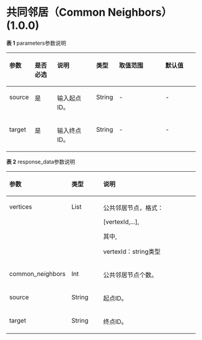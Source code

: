 # 共同邻居（Common Neighbors）\(1.0.0\)<a name="ges_03_0091"></a>

**表 1**  parameters参数说明

<a name="table114811369408"></a>
<table><thead align="left"><tr id="row35031336114013"><th class="cellrowborder" valign="top" width="13%" id="mcps1.2.7.1.1"><p id="p1150912369402"><a name="p1150912369402"></a><a name="p1150912369402"></a>参数</p>
</th>
<th class="cellrowborder" valign="top" width="12%" id="mcps1.2.7.1.2"><p id="p18515163674011"><a name="p18515163674011"></a><a name="p18515163674011"></a>是否必选</p>
</th>
<th class="cellrowborder" valign="top" width="21%" id="mcps1.2.7.1.3"><p id="p115202036174016"><a name="p115202036174016"></a><a name="p115202036174016"></a>说明</p>
</th>
<th class="cellrowborder" valign="top" width="11%" id="mcps1.2.7.1.4"><p id="p53945549433"><a name="p53945549433"></a><a name="p53945549433"></a>类型</p>
</th>
<th class="cellrowborder" valign="top" width="25%" id="mcps1.2.7.1.5"><p id="p1525163617404"><a name="p1525163617404"></a><a name="p1525163617404"></a>取值范围</p>
</th>
<th class="cellrowborder" valign="top" width="18%" id="mcps1.2.7.1.6"><p id="p223325910432"><a name="p223325910432"></a><a name="p223325910432"></a>默认值</p>
</th>
</tr>
</thead>
<tbody><tr id="row1753443614018"><td class="cellrowborder" valign="top" width="13%" headers="mcps1.2.7.1.1 "><p id="p17539636134010"><a name="p17539636134010"></a><a name="p17539636134010"></a>source</p>
</td>
<td class="cellrowborder" valign="top" width="12%" headers="mcps1.2.7.1.2 "><p id="p7545153613405"><a name="p7545153613405"></a><a name="p7545153613405"></a>是</p>
</td>
<td class="cellrowborder" valign="top" width="21%" headers="mcps1.2.7.1.3 "><p id="p15549936154014"><a name="p15549936154014"></a><a name="p15549936154014"></a>输入起点ID。</p>
</td>
<td class="cellrowborder" valign="top" width="11%" headers="mcps1.2.7.1.4 "><p id="p12394205410438"><a name="p12394205410438"></a><a name="p12394205410438"></a>String</p>
</td>
<td class="cellrowborder" valign="top" width="25%" headers="mcps1.2.7.1.5 "><p id="p1455513617408"><a name="p1455513617408"></a><a name="p1455513617408"></a>-</p>
</td>
<td class="cellrowborder" valign="top" width="18%" headers="mcps1.2.7.1.6 "><p id="p82331591435"><a name="p82331591435"></a><a name="p82331591435"></a>-</p>
</td>
</tr>
<tr id="row15560143684016"><td class="cellrowborder" valign="top" width="13%" headers="mcps1.2.7.1.1 "><p id="p1056517368409"><a name="p1056517368409"></a><a name="p1056517368409"></a>target</p>
</td>
<td class="cellrowborder" valign="top" width="12%" headers="mcps1.2.7.1.2 "><p id="p205711636114019"><a name="p205711636114019"></a><a name="p205711636114019"></a>是</p>
</td>
<td class="cellrowborder" valign="top" width="21%" headers="mcps1.2.7.1.3 "><p id="p1757614364403"><a name="p1757614364403"></a><a name="p1757614364403"></a>输入终点ID。</p>
</td>
<td class="cellrowborder" valign="top" width="11%" headers="mcps1.2.7.1.4 "><p id="p239413549438"><a name="p239413549438"></a><a name="p239413549438"></a>String</p>
</td>
<td class="cellrowborder" valign="top" width="25%" headers="mcps1.2.7.1.5 "><p id="p355917192416"><a name="p355917192416"></a><a name="p355917192416"></a>-</p>
</td>
<td class="cellrowborder" valign="top" width="18%" headers="mcps1.2.7.1.6 "><p id="p19233125915431"><a name="p19233125915431"></a><a name="p19233125915431"></a>-</p>
</td>
</tr>
</tbody>
</table>

**表 2**  response\_data参数说明

<a name="table16695115410485"></a>
<table><thead align="left"><tr id="row136951354174810"><th class="cellrowborder" valign="top" width="19.401940194019403%" id="mcps1.2.4.1.1"><p id="p136953542482"><a name="p136953542482"></a><a name="p136953542482"></a>参数</p>
</th>
<th class="cellrowborder" valign="top" width="18.701870187018702%" id="mcps1.2.4.1.2"><p id="p114911244268"><a name="p114911244268"></a><a name="p114911244268"></a>类型</p>
</th>
<th class="cellrowborder" valign="top" width="61.89618961896189%" id="mcps1.2.4.1.3"><p id="p66951854184811"><a name="p66951854184811"></a><a name="p66951854184811"></a>说明</p>
</th>
</tr>
</thead>
<tbody><tr id="row61701031238"><td class="cellrowborder" valign="top" width="19.401940194019403%" headers="mcps1.2.4.1.1 "><p id="p51702315238"><a name="p51702315238"></a><a name="p51702315238"></a>vertices</p>
</td>
<td class="cellrowborder" valign="top" width="18.701870187018702%" headers="mcps1.2.4.1.2 "><p id="p204912249269"><a name="p204912249269"></a><a name="p204912249269"></a>List</p>
</td>
<td class="cellrowborder" valign="top" width="61.89618961896189%" headers="mcps1.2.4.1.3 "><p id="p1044121616425"><a name="p1044121616425"></a><a name="p1044121616425"></a>公共邻居节点，格式：</p>
<p id="p63161133854"><a name="p63161133854"></a><a name="p63161133854"></a>[vertexId,...],</p>
<p id="p83008413714"><a name="p83008413714"></a><a name="p83008413714"></a>其中,</p>
<p id="p276931513620"><a name="p276931513620"></a><a name="p276931513620"></a>vertexId：string类型</p>
</td>
</tr>
<tr id="row1644113161548"><td class="cellrowborder" valign="top" width="19.401940194019403%" headers="mcps1.2.4.1.1 "><p id="p54413169419"><a name="p54413169419"></a><a name="p54413169419"></a>common_neighbors</p>
</td>
<td class="cellrowborder" valign="top" width="18.701870187018702%" headers="mcps1.2.4.1.2 "><p id="p1244141610417"><a name="p1244141610417"></a><a name="p1244141610417"></a>Int</p>
</td>
<td class="cellrowborder" valign="top" width="61.89618961896189%" headers="mcps1.2.4.1.3 "><p id="p19441171618416"><a name="p19441171618416"></a><a name="p19441171618416"></a>公共邻居节点个数。</p>
</td>
</tr>
<tr id="row116951154174819"><td class="cellrowborder" valign="top" width="19.401940194019403%" headers="mcps1.2.4.1.1 "><p id="p1869516541489"><a name="p1869516541489"></a><a name="p1869516541489"></a>source</p>
</td>
<td class="cellrowborder" valign="top" width="18.701870187018702%" headers="mcps1.2.4.1.2 "><p id="p8491724142611"><a name="p8491724142611"></a><a name="p8491724142611"></a>String</p>
</td>
<td class="cellrowborder" valign="top" width="61.89618961896189%" headers="mcps1.2.4.1.3 "><p id="p5695554144818"><a name="p5695554144818"></a><a name="p5695554144818"></a>起点ID。</p>
</td>
</tr>
<tr id="row0695175404814"><td class="cellrowborder" valign="top" width="19.401940194019403%" headers="mcps1.2.4.1.1 "><p id="p0695195424812"><a name="p0695195424812"></a><a name="p0695195424812"></a>target</p>
</td>
<td class="cellrowborder" valign="top" width="18.701870187018702%" headers="mcps1.2.4.1.2 "><p id="p1949192462617"><a name="p1949192462617"></a><a name="p1949192462617"></a>String</p>
</td>
<td class="cellrowborder" valign="top" width="61.89618961896189%" headers="mcps1.2.4.1.3 "><p id="p271112544488"><a name="p271112544488"></a><a name="p271112544488"></a>终点ID。</p>
</td>
</tr>
</tbody>
</table>

